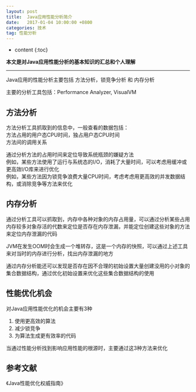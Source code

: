 ```yaml
---
layout: post
title:  Java应用性能分析简介
date:   2017-01-04 10:00:00 +0800
categories: 技术
tag: 性能分析
---
```


* content
{:toc}


**本文是对Java应用性能分析的基本知识的汇总和个人理解**

***

Java应用的性能分析主要包括 方法分析，锁竞争分析 和 内存分析

主要的分析工具包括：Performance Analyzer, VisualVM

## 方法分析

方法分析工具抓取到的信息中，一般查看的数据包括：  
方法占用的用户态CPU时间，独占用户态CPU时间  
方法间的调用关系  

通过分析方法的占用时间来定位导致系统瓶颈的嫌疑方法  
例如，某些方法使用了运行与系统态的I/O，消耗了大量时间，可以考虑用缓冲或更高效I/O库来进行优化  
例如，某些方法因为锁竞争浪费大量CPU时间，考虑考虑用更高效的并发数据结构，或消除竞争等方法来优化

## 内存分析

通过分析工具可以抓取到，内存中各种对象的内存占用量，可以通过分析某些占用内存较多对象存活的代数来定位是否存在内存泄漏，并能定位创建这些对象的方法来定位内存泄漏的代码

JVM在发生OOM时会生成一个堆转存，这是一个内存的快照，可以通过上述工具来对当时的内存进行分析，找出内存泄漏的地方

通过内存分析能还可以发现是否存在因不合理的初始设置大量创建没用的小对象的集合数据结构，通过优化初始设置来优化这些集合数据结构的使用

## 性能优化机会

对Java应用性能优化的机会主要有3种   

1. 使用更高效的算法
2. 减少锁竞争
3. 为算法生成更有效率的代码

当通过性能分析找到影响应用性能的根源时，主要通过这3种方法来优化

## 参考文献

《Java性能优化权威指南》